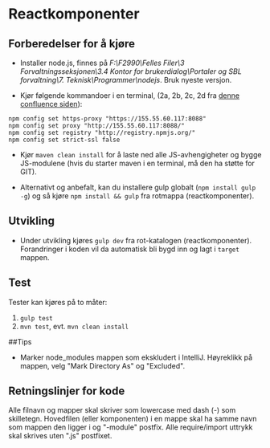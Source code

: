 Reactkomponenter
================

## Forberedelser for å kjøre

* Installer node.js, finnes på *F:\F2990\Felles Filer\3 Forvaltningsseksjonen\3.4 Kontor for brukerdialog\Portaler og SBL forvaltning\7. Teknisk\Programmer\nodejs*. Bruk nyeste versjon.

* Kjør følgende kommandoer i en terminal, (2a, 2b, 2c, 2d fra [denne confluence siden](http://confluence.adeo.no/display/AURA/Karma)):

```
npm config set https-proxy "https://155.55.60.117:8088"
npm config set proxy "http://155.55.60.117:8088/"
npm config set registry "http://registry.npmjs.org/"
npm config set strict-ssl false
```


* Kjør `maven clean install` for å laste ned alle JS-avhengigheter og bygge JS-modulene (hvis du starter maven i en terminal, må den ha støtte for GIT).

* Alternativt og anbefalt, kan du installere gulp globalt (`npm install gulp -g`) og så kjøre `npm install && gulp` fra rotmappa (reactkomponenter).

## Utvikling

* Under utvikling kjøres `gulp dev` fra rot-katalogen (reactkomponenter). Forandringer i koden vil da automatisk bli bygd inn og lagt i `target` mappen.

## Test

Tester kan kjøres på to måter:

1. `gulp test`
2. `mvn test`, evt. `mvn clean install`

##Tips

* Marker node_modules mappen som ekskludert i IntelliJ. Høyreklikk på mappen, velg "Mark Directory As" og "Excluded".

## Retningslinjer for kode

Alle filnavn og mapper skal skriver som lowercase med dash (-) som skilletegn.
Hovedfilen (eller komponenten) i en mappe skal ha samme navn som mappen den ligger i og "-module" postfix.
Alle require/import uttrykk skal skrives uten ".js" postfixet.
